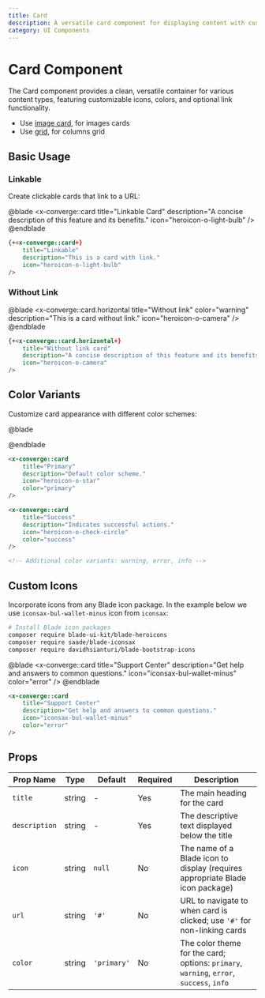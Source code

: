 ```yaml
---
title: Card
description: A versatile card component for displaying content with customizable icons and colors
category: UI Components
---
```


# Card Component

The Card component provides a clean, versatile container for various content types, featuring customizable icons, colors, and optional link functionality.

- Use [image card]('https://convergephp.com/docs/card-image'), for images cards
- Use [grid]('https://convergephp.com/docs/card-grid'), for columns grid

## Basic Usage

### Linkable

Create clickable cards that link to a URL:

@blade
<x-converge::card
    title="Linkable Card"
    description="A concise description of this feature and its benefits."
    icon="heroicon-o-light-bulb"
/>
@endblade

```html
{+<x-converge::card+}
    title="Linkable"
    description="This is a card with link."
    icon="heroicon-o-light-bulb"
/>
```

### Without Link

@blade
<x-converge::card.horizontal
    title="Without link"
    color="warning"
    description="This is a card without link."
    icon="heroicon-o-camera"
/>
@endblade

```html
{+<x-converge::card.horizontal+}
    title="Without link card"
    description="A concise description of this feature and its benefits."
    icon="heroicon-o-camera"
/>
```

## Color Variants

Customize card appearance with different color schemes:

@blade
<div class="grid grid-cols-1 md:grid-cols-2 gap-4">
    <x-converge::card
        title="Primary"
        description="Default color scheme."
        icon="heroicon-o-star"
        color="primary"
    />
    <x-converge::card
        title="Success"
        description="Indicates successful actions."
        icon="heroicon-o-check-circle"
        color="success"
    />
    <x-converge::card
        title="Warning"
        description="Indicates caution or pending status."
        icon="heroicon-o-exclamation"
        color="warning"
    />
    <x-converge::card
        title="Error"
        description="Indicates error states or alerts."
        icon="heroicon-o-x-circle"
        color="error"
    />
    <x-converge::card.horizontal
        title="Info"
        description="Used for informational content."
        icon="heroicon-o-information-circle"
        color="info"
    />
</div>
@endblade

```html
<x-converge::card
    title="Primary"
    description="Default color scheme."
    icon="heroicon-o-star"
    color="primary"
/>

<x-converge::card
    title="Success"
    description="Indicates successful actions."
    icon="heroicon-o-check-circle"
    color="success"
/>

<!-- Additional color variants: warning, error, info -->
```

## Custom Icons

Incorporate icons from any Blade icon package. In the example below we use `iconsax-bul-wallet-minus` icon from `iconsax`:

```bash
# Install Blade icon packages
composer require blade-ui-kit/blade-heroicons
composer require saade/blade-iconsax
composer require davidhsianturi/blade-bootstrap-icons
```

@blade
<x-converge::card
    title="Support Center"
    description="Get help and answers to common questions."
    icon="iconsax-bul-wallet-minus"
    color="error"
/>
@endblade

```html
<x-converge::card
    title="Support Center"
    description="Get help and answers to common questions."
    icon="iconsax-bul-wallet-minus"
    color="error"
/>
```

## Props

| Prop Name | Type | Default | Required | Description |
|-----------|------|---------|----------|-------------|
| `title` | string | - | Yes | The main heading for the card |
| `description` | string | - | Yes | The descriptive text displayed below the title |
| `icon` | string | `null` | No | The name of a Blade icon to display (requires appropriate Blade icon package) |
| `url` | string | `'#'` | No | URL to navigate to when card is clicked; use `'#'` for non-linking cards |
| `color` | string | `'primary'` | No | The color theme for the card; options: `primary`, `warning`, `error`, `success`, `info` |
